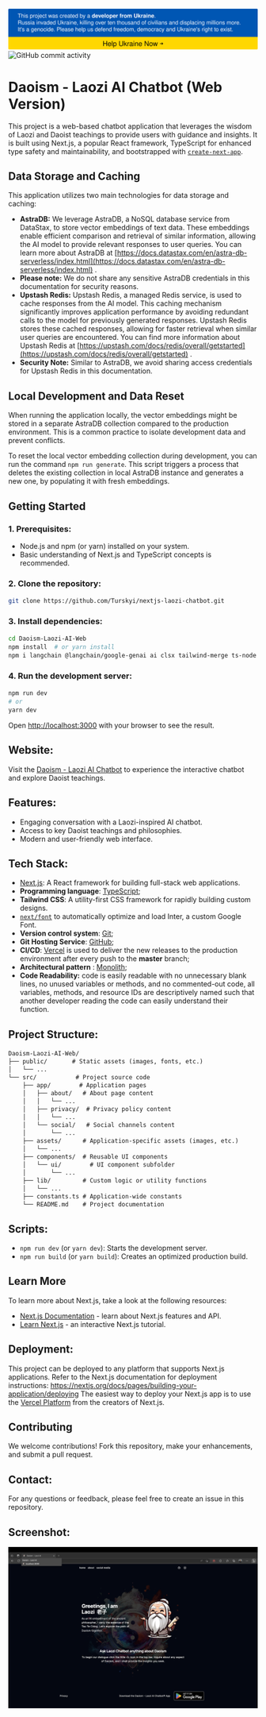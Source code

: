 [![Stand With Ukraine](https://raw.githubusercontent.com/vshymanskyy/StandWithUkraine/main/banner-direct-single.svg)](https://stand-with-ukraine.pp.ua)
<img alt="GitHub commit activity" src="https://img.shields.io/github/commit-activity/m/Turskyi/nextjs-laozi-chatbot">

# Daoism - Laozi AI Chatbot (Web Version)

This project is a web-based chatbot application that leverages the wisdom of
Laozi and Daoist teachings to provide users with guidance and insights. It is
built using Next.js, a popular React framework, TypeScript for enhanced type
safety and maintainability, and bootstrapped with
[`create-next-app`](https://github.com/vercel/next.js/tree/canary/packages/create-next-app).

## Data Storage and Caching

This application utilizes two main technologies for data storage and caching:

- **AstraDB:** We leverage AstraDB, a NoSQL database service from DataStax, to
  store vector embeddings of text data. These embeddings enable efficient
  comparison and retrieval of similar information, allowing the AI model to
  provide relevant responses to user queries. You can learn more about AstraDB
  at
  [https://docs.datastax.com/en/astra-db-serverless/index.html](https://docs.datastax.com/en/astra-db-serverless/index.html)
  .
- **Please note:** We do not share any sensitive AstraDB credentials in this
  documentation for security reasons.
- **Upstash Redis:** Upstash Redis, a managed Redis service, is used to cache
  responses from the AI model. This caching mechanism significantly improves
  application performance by avoiding redundant calls to the model for
  previously generated responses. Upstash Redis stores these cached responses,
  allowing for faster retrieval when similar user queries are encountered. You
  can find more information about Upstash Redis at
  [https://upstash.com/docs/redis/overall/getstarted](https://upstash.com/docs/redis/overall/getstarted)
  .
- **Security Note:** Similar to AstraDB, we avoid sharing access credentials
  for Upstash Redis in this documentation.

## Local Development and Data Reset

When running the application locally, the vector embeddings might be stored in
a separate AstraDB collection compared to the production environment. This is
a common practice to isolate development data and prevent conflicts.

To reset the local vector embedding collection during development, you can run
the command `npm run generate`. This script triggers a process that
deletes the existing collection in local AstraDB instance and generates a
new one, by populating it with fresh embeddings.

## Getting Started

### 1. Prerequisites:

- Node.js and npm (or yarn) installed on your system.
- Basic understanding of Next.js and TypeScript concepts is recommended.

### 2. Clone the repository:

```bash
git clone https://github.com/Turskyi/nextjs-laozi-chatbot.git
```

### 3. Install dependencies:

```bash
cd Daoism-Laozi-AI-Web
npm install  # or yarn install
npm i langchain @langchain/google-genai ai clsx tailwind-merge ts-node dotenv lucide-react next-themes react-markdown @datastax/astra-db-ts @upstash/redis
```

### 4. Run the development server:

```bash
npm run dev
# or
yarn dev
```

Open [http://localhost:3000](http://localhost:3000) with your browser to see the
result.

## Website:

Visit the [Daoism - Laozi AI Chatbot](https://daoizm.online/) to experience the
interactive chatbot and explore Daoist teachings.

## Features:

- Engaging conversation with a Laozi-inspired AI chatbot.
- Access to key Daoist teachings and philosophies.
- Modern and user-friendly web interface.

## Tech Stack:

- [Next.js](https://nextjs.org/): A React framework for building full-stack web
  applications.
- **Programming language**: [TypeScript](https://www.typescriptlang.org);
- **Tailwind CSS**: A utility-first CSS framework for rapidly building custom
  designs.
- [`next/font`](https://nextjs.org/docs/basic-features/font-optimization) to
  automatically optimize and load Inter, a custom Google Font.
- **Version control system**: [Git](https://git-scm.com);
- **Git Hosting Service**: [GitHub](https://github.com);
- **CI/CD**: [Vercel](https://vercel.com/features/previews) is used to
  deliver the new releases to the production environment after every push to the
  **master** branch;
- **Architectural pattern** :
  [Monolith](https://learn.microsoft.com/en-us/dotnet/architecture/modern-web-apps-azure/common-web-application-architectures#all-in-one-applications);
- **Code Readability:** code is easily readable with no unnecessary blank lines,
  no unused variables or methods, and no commented-out code, all variables,
  methods, and resource IDs are descriptively named such that another developer
  reading the code can easily understand their function.

## Project Structure:

```text
Daoism-Laozi-AI-Web/
├── public/       # Static assets (images, fonts, etc.)
│   └── ...
└── src/           # Project source code
    ├── app/        # Application pages
    │   ├── about/   # About page content
    │   │   └── ...
    │   ├── privacy/  # Privacy policy content
    │   │   └── ...
    │   └── social/   # Social channels content
    │       └── ...
    ├── assets/      # Application-specific assets (images, etc.)
    │   └── ...
    ├── components/  # Reusable UI components
    │   └── ui/        # UI component subfolder
    │       └── ...
    ├── lib/         # Custom logic or utility functions
    │   └── ...
    ├── constants.ts # Application-wide constants
    └── README.md    # Project documentation
```

## Scripts:

- `npm run dev` (or `yarn dev`): Starts the development server.
- `npm run build` (or `yarn build`): Creates an optimized production build.

## Learn More

To learn more about Next.js, take a look at the following resources:

- [Next.js Documentation](https://nextjs.org/docs) - learn about Next.js
  features and API.
- [Learn Next.js](https://nextjs.org/learn) - an interactive Next.js tutorial.

## Deployment:

This project can be deployed to any platform that supports Next.js applications.
Refer to the Next.js documentation for deployment instructions:
https://nextjs.org/docs/pages/building-your-application/deploying
The easiest way to deploy your Next.js app is to use the
[Vercel Platform](https://vercel.com/new?utm_medium=default-template&filter=next.js&utm_source=create-next-app&utm_campaign=create-next-app-readme)
from the creators of Next.js.

## Contributing

We welcome contributions! Fork this repository, make your enhancements, and
submit a pull request.

## Contact:

For any questions or feedback, please feel free to create an issue in this
repository.

## Screenshot:

<!--suppress CheckImageSize -->
<img src="screenshots/web-home-2024-06-24.png" width="700"  alt="screenshot">
